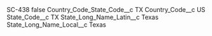 <?xml version="1.0" encoding="UTF-8"?>
<CustomMetadata xmlns="http://soap.sforce.com/2006/04/metadata" xmlns:xsi="http://www.w3.org/2001/XMLSchema-instance" xmlns:xsd="http://www.w3.org/2001/XMLSchema">
    <label>SC-438</label>
    <protected>false</protected>
    <values>
        <field>Country_Code_State_Code__c</field>
        <value xsi:type="xsd:string">TX</value>
    </values>
    <values>
        <field>Country_Code__c</field>
        <value xsi:type="xsd:string">US</value>
    </values>
    <values>
        <field>State_Code__c</field>
        <value xsi:type="xsd:string">TX</value>
    </values>
    <values>
        <field>State_Long_Name_Latin__c</field>
        <value xsi:type="xsd:string">Texas</value>
    </values>
    <values>
        <field>State_Long_Name_Local__c</field>
        <value xsi:type="xsd:string">Texas</value>
    </values>
</CustomMetadata>
